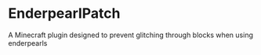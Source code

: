 # EnderpearlPatch
A Minecraft plugin designed to prevent glitching through blocks when using enderpearls
